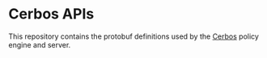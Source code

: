 Cerbos APIs
===========

This repository contains the protobuf definitions used by the [Cerbos](https://cerbos.dev) policy engine and server. 
